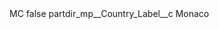 <?xml version="1.0" encoding="UTF-8"?>
<CustomMetadata xmlns="http://soap.sforce.com/2006/04/metadata" xmlns:xsi="http://www.w3.org/2001/XMLSchema-instance" xmlns:xsd="http://www.w3.org/2001/XMLSchema">
    <label>MC</label>
    <protected>false</protected>
    <values>
        <field>partdir_mp__Country_Label__c</field>
        <value xsi:type="xsd:string">Monaco</value>
    </values>
</CustomMetadata>
